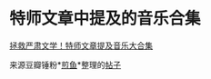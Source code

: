 # 特师文章中提及的音乐合集

[拯救严肃文学！特师文章提及音乐大合集](https://www.xiami.com/collect/109165926/)

来源豆瓣锤粉*[煎鱼](https://www.douban.com/people/58707211/)*整理的[帖子](https://www.douban.com/group/topic/79760363/)

